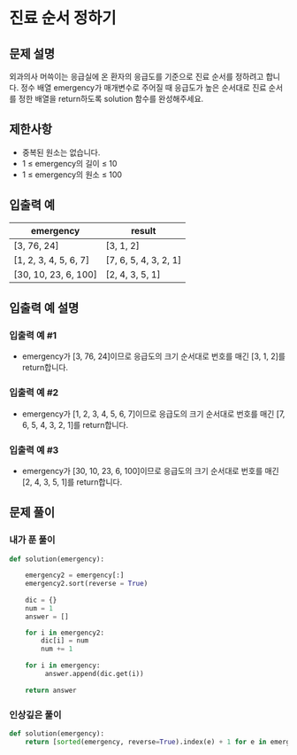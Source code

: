 # 진료 순서 정하기

## 문제 설명
외과의사 머쓱이는 응급실에 온 환자의 응급도를 기준으로 진료 순서를 정하려고 합니다. 정수 배열 emergency가 매개변수로 주어질 때 응급도가 높은 순서대로 진료 순서를 정한 배열을 return하도록 solution 함수를 완성해주세요.

## 제한사항
- 중복된 원소는 없습니다.
- 1 ≤ emergency의 길이 ≤ 10
- 1 ≤ emergency의 원소 ≤ 100

## 입출력 예
|emergency|	result|
|---|---|
|[3, 76, 24]|	[3, 1, 2]|
|[1, 2, 3, 4, 5, 6, 7]|	[7, 6, 5, 4, 3, 2, 1]|
|[30, 10, 23, 6, 100]|	[2, 4, 3, 5, 1]|

## 입출력 예 설명

### 입출력 예 #1
- emergency가 [3, 76, 24]이므로 응급도의 크기 순서대로 번호를 매긴 [3, 1, 2]를 return합니다.

### 입출력 예 #2
- emergency가 [1, 2, 3, 4, 5, 6, 7]이므로 응급도의 크기 순서대로 번호를 매긴 [7, 6, 5, 4, 3, 2, 1]를 return합니다.

### 입출력 예 #3
- emergency가 [30, 10, 23, 6, 100]이므로 응급도의 크기 순서대로 번호를 매긴 [2, 4, 3, 5, 1]를 return합니다.

## 문제 풀이
### 내가 푼 풀이

```python
def solution(emergency):
    
    emergency2 = emergency[:]
    emergency2.sort(reverse = True)
    
    dic = {}
    num = 1
    answer = []

    for i in emergency2:
        dic[i] = num
        num += 1
        
    for i in emergency:
         answer.append(dic.get(i))
        
    return answer
```

### 인상깊은 풀이

```python
def solution(emergency):
    return [sorted(emergency, reverse=True).index(e) + 1 for e in emergency]
```


